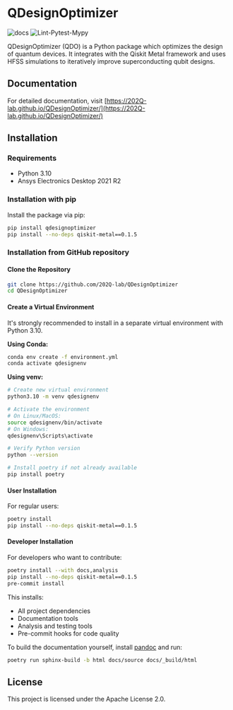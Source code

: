 # QDesignOptimizer

![docs](https://github.com/202Q-lab/QDesignOptimizer/actions/workflows/deploy_docs.yml/badge.svg)
![Lint-Pytest-Mypy](https://github.com/202Q-lab/QDesignOptimizer/actions/workflows/analysis.yml/badge.svg)

QDesignOptimizer (QDO) is a Python package which optimizes the design of quantum devices. It integrates with the Qiskit Metal framework and uses HFSS simulations to iteratively improve superconducting qubit designs.

## Documentation

For detailed documentation, visit [https://202Q-lab.github.io/QDesignOptimizer/](https://202Q-lab.github.io/QDesignOptimizer/)

## Installation

### Requirements

- Python 3.10
- Ansys Electronics Desktop 2021 R2

### Installation with pip

Install the package via pip:

```bash
pip install qdesignoptimizer
pip install --no-deps qiskit-metal==0.1.5
```

### Installation from GitHub repository

#### Clone the Repository

```bash
git clone https://github.com/202Q-lab/QDesignOptimizer
cd QDesignOptimizer
```

#### Create a Virtual Environment

It's strongly recommended to install in a separate virtual environment with Python 3.10.

**Using Conda:**

```bash
conda env create -f environment.yml
conda activate qdesignenv
```

**Using venv:**

```bash
# Create new virtual environment
python3.10 -m venv qdesignenv

# Activate the environment
# On Linux/MacOS:
source qdesignenv/bin/activate
# On Windows:
qdesignenv\Scripts\activate

# Verify Python version
python --version

# Install poetry if not already available
pip install poetry
```

#### User Installation

For regular users:

```bash
poetry install
pip install --no-deps qiskit-metal==0.1.5
```

#### Developer Installation

For developers who want to contribute:

```bash
poetry install --with docs,analysis
pip install --no-deps qiskit-metal==0.1.5
pre-commit install
```

This installs:
- All project dependencies
- Documentation tools
- Analysis and testing tools
- Pre-commit hooks for code quality

To build the documentation yourself, install [pandoc](https://pandoc.org/) and run:

```bash
poetry run sphinx-build -b html docs/source docs/_build/html
```

## License

This project is licensed under the Apache License 2.0.
